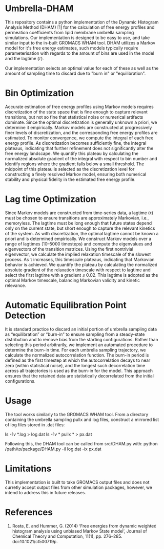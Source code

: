 # Umbrella-DHAM
This repository contains a python implementation of the Dynamic Histogram Analysis Method (DHAM) [1] for the calculation of free energy profiles and permeation coefficients from lipid membrane umbrella sampling simulations. Our implementation is designed to be easy to use, and take similar input to the in-built GROMACS WHAM tool. DHAM utilizes a Markov model for it's free energy estimates, such models typically require parameterisation with regards to the amount of bins are used in the model and the lagtime (&#120591;). 

Our implementation selects an optimal value for each of these as well as the amount of sampling time to discard due to "burn in" or "equilibration". 

# Bin Optimization
Accurate estimation of free energy profiles using Markov models requires discretization of the state space that is fine enough to capture relevant transitions, but not so fine that statistical noise or numerical artifacts dominate. Since the optimal discretization is generally unknown a priori, we determine it empirically. Markov models are constructed at progressively finer levels of discretization, and the corresponding free energy profiles are estimated. To monitor convergence, we compute the integral of each free energy profile. As discretization becomes sufficiently fine, the integral plateaus, indicating that further refinement does not significantly alter the free energy landscape. We quantify this plateau by calculating the normalized absolute gradient of the integral with respect to bin number and identify regions where the gradient falls below a small threshold. The midpoint of this plateau is selected as the discretization level for constructing a finely resolved Markov model, ensuring both numerical stability and physical fidelity in the estimated free energy profile.

# Lag time Optimization
Since Markov models are constructed from time-series data, a lagtime (τ) must be chosen to ensure transitions are approximately Markovian, i.e., memoryless. The lagtime must be long enough that future states depend only on the current state, but short enough to capture the relevant kinetics of the system. As with discretization, the optimal lagtime cannot be known a priori and is determined empirically. We construct Markov models over a range of lagtimes (10–5000 timesteps) and compute the eigenvalues and eigenvectors of the transition matrices. Using the first nontrivial eigenvector, we calculate the implied relaxation timescale of the slowest process. As τ increases, this timescale plateaus, indicating that Markovian behavior is achieved. We quantify the plateau by calculating the normalized absolute gradient of the relaxation timescale with respect to lagtime and select the first lagtime with a gradient ≤ 0.02. This lagtime is adopted as the optimal Markov timescale, balancing Markovian validity and kinetic relevance.

# Automatic Equilibration Point Detection
It is standard practice to discard an initial portion of umbrella sampling data as “equilibration” or “burn-in” to ensure sampling from a steady-state distribution and to remove bias from the starting configurations. Rather than selecting this period arbitrarily, we implement an automated procedure to determine the burn-in time. For each umbrella sampling trajectory, we calculate the normalized autocorrelation function. The burn-in period is defined as the first timestep at which the autocorrelation decays to near zero (within statistical noise), and the longest such decorrelation time across all trajectories is used as the burn-in for the model. This approach ensures that the retained data are statistically decorrelated from the initial configurations. 

# Usage

The tool works similarly to the GROMACS WHAM tool. From a directory containing the umbrella sampling pullx and log files, construct a mirrored list of log files stored in .dat files:

ls -1v *.log > log.dat
ls -1v * pullx * > px.dat

Following this, the DHAM tool can be called from src/DHAM.py with:
python /path/to/package/DHAM.py -il log.dat -ix px.dat

# Limitations
This implementation is built to take GROMACS output files and does not curretly accept output files from other simulation packages, however, we intend to address this in future releases.



# References
1. Rosta, E. and Hummer, G. (2014) ‘Free energies from dynamic weighted histogram analysis using unbiased Markov State model’, Journal of Chemical Theory and Computation, 11(1), pp. 276–285. doi:10.1021/ct500719p. 
